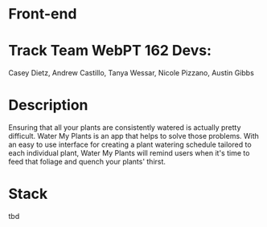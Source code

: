 # Front-end

# Track Team WebPT 162 Devs:
Casey Dietz, Andrew Castillo, Tanya Wessar, Nicole Pizzano, Austin Gibbs

# Description
Ensuring that all your plants are consistently watered is actually pretty difficult. Water My Plants is an app that helps to solve those problems. 
With an easy to use interface for creating a plant watering schedule tailored to each individual plant, Water My Plants will remind users when it's time to feed that foliage and quench your plants' thirst.

# Stack
tbd

